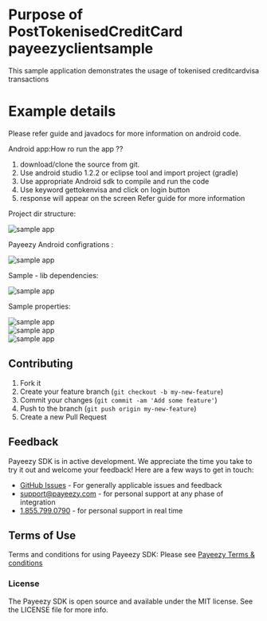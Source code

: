 # Purpose of PostTokenisedCreditCard payeezyclientsample
This sample application demonstrates the usage of tokenised creditcardvisa transactions 


# Example details
Please refer guide and javadocs for more information on android code.

Android app:How ro run the app ?? 
1. download/clone the source from git. 
2. Use android studio 1.2.2 or eclipse tool and import project (gradle)
3. Use appropriate Android sdk to compile and run the code 
4. Use keyword gettokenvisa and click on login button 
5. response will appear on the screen 
Refer guide for more information 

Project dir structure:
<div><img src="https://github.com/payeezy/payeezy_android/blob/master/guide/images/payeezy_android_sample_dir_structure.png" alt="sample app"/></div>

Payeezy Android configrations :
<div><img src="https://github.com/payeezy/payeezy_android/blob/master/guide/images/android%20studio%20with%20payeezy%20config.png" alt="sample app"/></div>

Sample - lib dependencies:
<div><img src="https://github.com/payeezy/payeezy_android/blob/master/guide/images/payeezy_android_sample_lib.png" alt="sample app"/></div>

Sample properties:
<div><img src="https://github.com/payeezy/payeezy_android/blob/master/guide/images/payeezy_android_sample_properties.png" alt="sample app"/></div>

<div><img src="https://github.com/payeezy/payeezy_android/blob/master/guide/images/payeezy_android_sample_full_scrn.png" alt="sample app"/></div>

<div><img src="https://github.com/payeezy/payeezy_android/blob/master/guide/images/payeezy_android_sample_login_btn_response.png" alt="sample app"/></div>

## Contributing

1. Fork it 
2. Create your feature branch (`git checkout -b my-new-feature`)
3. Commit your changes (`git commit -am 'Add some feature'`)
4. Push to the branch (`git push origin my-new-feature`)
5. Create a new Pull Request  

## Feedback

Payeezy  SDK is in active development. We appreciate the time you take to try it out and welcome your feedback!
Here are a few ways to get in touch:
* [GitHub Issues](https://github.com/payeezy/payeezy/issues) - For generally applicable issues and feedback
* support@payeezy.com - for personal support at any phase of integration
* [1.855.799.0790](tel:+18557990790)  - for personal support in real time 

## Terms of Use

Terms and conditions for using Payeezy SDK: Please see [Payeezy Terms & conditions](https://developer.payeezy.com/terms-use)
 
### License
The Payeezy SDK is open source and available under the MIT license. See the LICENSE file for more info.
